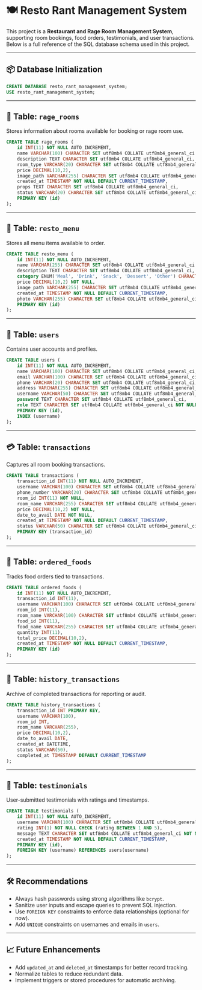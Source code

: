 # 🍽️ Resto Rant Management System

This project is a **Restaurant and Rage Room Management System**, supporting room bookings, food orders, testimonials, and user transactions. Below is a full reference of the SQL database schema used in this project.

---

## 📦 Database Initialization

```sql
CREATE DATABASE resto_rant_management_system;
USE resto_rant_management_system;
```

---

## 🏨 Table: `rage_rooms`

Stores information about rooms available for booking or rage room use.

```sql
CREATE TABLE rage_rooms (
    id INT(11) NOT NULL AUTO_INCREMENT,
    name VARCHAR(100) CHARACTER SET utf8mb4 COLLATE utf8mb4_general_ci NOT NULL,
    description TEXT CHARACTER SET utf8mb4 COLLATE utf8mb4_general_ci,
    room_type VARCHAR(20) CHARACTER SET utf8mb4 COLLATE utf8mb4_general_ci,
    price DECIMAL(10,2),
    image_path VARCHAR(255) CHARACTER SET utf8mb4 COLLATE utf8mb4_general_ci,
    created_at TIMESTAMP NOT NULL DEFAULT CURRENT_TIMESTAMP,
    props TEXT CHARACTER SET utf8mb4 COLLATE utf8mb4_general_ci,
    status VARCHAR(20) CHARACTER SET utf8mb4 COLLATE utf8mb4_general_ci NOT NULL DEFAULT 'available',
    PRIMARY KEY (id)
);
```

---

## 🍔 Table: `resto_menu`

Stores all menu items available to order.

```sql
CREATE TABLE resto_menu (
    id INT(11) NOT NULL AUTO_INCREMENT,
    name VARCHAR(255) CHARACTER SET utf8mb4 COLLATE utf8mb4_general_ci NOT NULL,
    description TEXT CHARACTER SET utf8mb4 COLLATE utf8mb4_general_ci,
    category ENUM('Meal', 'Drink', 'Snack', 'Dessert', 'Other') CHARACTER SET utf8mb4 COLLATE utf8mb4_general_ci NOT NULL,
    price DECIMAL(10,2) NOT NULL,
    image_path VARCHAR(255) CHARACTER SET utf8mb4 COLLATE utf8mb4_general_ci,
    created_at TIMESTAMP NOT NULL DEFAULT CURRENT_TIMESTAMP,
    photo VARCHAR(255) CHARACTER SET utf8mb4 COLLATE utf8mb4_general_ci,
    PRIMARY KEY (id)
);
```

---

## 👥 Table: `users`

Contains user accounts and profiles.

```sql
CREATE TABLE users (
    id INT(11) NOT NULL AUTO_INCREMENT,
    name VARCHAR(100) CHARACTER SET utf8mb4 COLLATE utf8mb4_general_ci,
    email VARCHAR(100) CHARACTER SET utf8mb4 COLLATE utf8mb4_general_ci,
    phone VARCHAR(20) CHARACTER SET utf8mb4 COLLATE utf8mb4_general_ci,
    address VARCHAR(255) CHARACTER SET utf8mb4 COLLATE utf8mb4_general_ci,
    username VARCHAR(50) CHARACTER SET utf8mb4 COLLATE utf8mb4_general_ci,
    password TEXT CHARACTER SET utf8mb4 COLLATE utf8mb4_general_ci,
    role TEXT CHARACTER SET utf8mb4 COLLATE utf8mb4_general_ci NOT NULL,
    PRIMARY KEY (id),
    INDEX (username)
);
```

---

## 💳 Table: `transactions`

Captures all room booking transactions.

```sql
CREATE TABLE transactions (
    transaction_id INT(11) NOT NULL AUTO_INCREMENT,
    username VARCHAR(100) CHARACTER SET utf8mb4 COLLATE utf8mb4_general_ci NOT NULL,
    phone_number VARCHAR(20) CHARACTER SET utf8mb4 COLLATE utf8mb4_general_ci,
    room_id INT(11) NOT NULL,
    room_name VARCHAR(255) CHARACTER SET utf8mb4 COLLATE utf8mb4_general_ci NOT NULL,
    price DECIMAL(10,2) NOT NULL,
    date_to_avail DATE NOT NULL,
    created_at TIMESTAMP NOT NULL DEFAULT CURRENT_TIMESTAMP,
    status VARCHAR(50) CHARACTER SET utf8mb4 COLLATE utf8mb4_general_ci DEFAULT 'Pending',
    PRIMARY KEY (transaction_id)
);
```

---

## 🧽 Table: `ordered_foods`

Tracks food orders tied to transactions.

```sql
CREATE TABLE ordered_foods (
    id INT(11) NOT NULL AUTO_INCREMENT,
    transaction_id INT(11),
    username VARCHAR(100) CHARACTER SET utf8mb4 COLLATE utf8mb4_general_ci,
    room_id INT(11),
    room_name VARCHAR(100) CHARACTER SET utf8mb4 COLLATE utf8mb4_general_ci,
    food_id INT(11),
    food_name VARCHAR(255) CHARACTER SET utf8mb4 COLLATE utf8mb4_general_ci,
    quantity INT(11),
    total_price DECIMAL(10,2),
    created_at TIMESTAMP NOT NULL DEFAULT CURRENT_TIMESTAMP,
    PRIMARY KEY (id)
);
```

---

## 📜 Table: `history_transactions`

Archive of completed transactions for reporting or audit.

```sql
CREATE TABLE history_transactions (
    transaction_id INT PRIMARY KEY,
    username VARCHAR(100),
    room_id INT,
    room_name VARCHAR(255),
    price DECIMAL(10,2),
    date_to_avail DATE,
    created_at DATETIME,
    status VARCHAR(50),
    completed_at TIMESTAMP DEFAULT CURRENT_TIMESTAMP
);
```

---

## 💬 Table: `testimonials`

User-submitted testimonials with ratings and timestamps.

```sql
CREATE TABLE testimonials (
    id INT(11) NOT NULL AUTO_INCREMENT,
    username VARCHAR(100) CHARACTER SET utf8mb4 COLLATE utf8mb4_general_ci NOT NULL,
    rating INT(1) NOT NULL CHECK (rating BETWEEN 1 AND 5),
    message TEXT CHARACTER SET utf8mb4 COLLATE utf8mb4_general_ci NOT NULL,
    created_at TIMESTAMP NOT NULL DEFAULT CURRENT_TIMESTAMP,
    PRIMARY KEY (id),
    FOREIGN KEY (username) REFERENCES users(username)
);
```

---

## 🛠 Recommendations

- Always hash passwords using strong algorithms like `bcrypt`.
- Sanitize user inputs and escape queries to prevent SQL injection.
- Use `FOREIGN KEY` constraints to enforce data relationships (optional for now).
- Add `UNIQUE` constraints on usernames and emails in `users`.

---

## 📈 Future Enhancements

- Add `updated_at` and `deleted_at` timestamps for better record tracking.
- Normalize tables to reduce redundant data.
- Implement triggers or stored procedures for automatic archiving.

